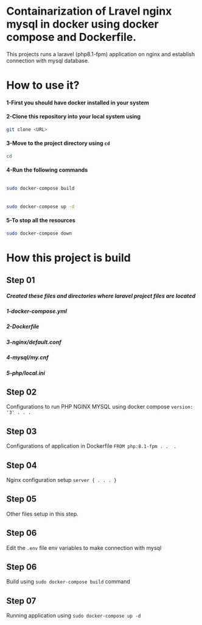 # Containarization of Lravel nginx mysql in docker using docker compose and Dockerfile.
This projects runs a laravel (php8.1-fpm) application on nginx and establish connection with mysql database. 
# How to use it?
#### 1-First you should have docker installed in your system
#### 2-Clone this repository into your local system using
```bash
git clone <URL>
```
#### 3-Move to the project directory using `cd`
```bash
cd 
```
#### 4-Run the following commands
###### 
```bash 
sudo docker-compose build
 ```
###### 
```bash
sudo docker-compose up -d
```
#### 5-To stop all the resources
```bash
sudo docker-compose down
```
# How this project is build
## Step 01
##### Created these files and directories where laravel project files are located
##### 1-docker-compose.yml
##### 2-Dockerfile
##### 3-nginx/default.conf
##### 4-mysql/my.cnf
##### 5-php/local.ini
## Step 02
 Configurations to run PHP NGINX MYSQL using docker compose
`version: '3'
       .
       .
       .
`
## Step 03
Configurations of application in Dockerfile
`
FROM php:8.1-fpm
        .
        . 
        .
`
## Step 04
Nginx configuration setup
`
server {
       .
       .
       .
}     
`
## Step 05
Other files setup in this step.
## Step 06
Edit the `.env` file  env variables to make connection  with mysql
## Step 06
Build using `sudo docker-compose build` command
## Step 07
Running application using `sudo docker-compose up -d`

